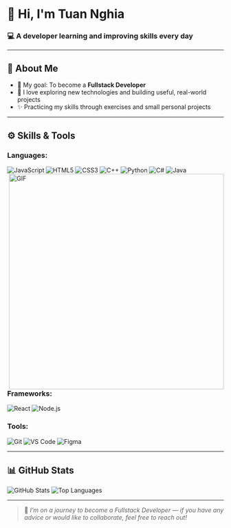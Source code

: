 # 👋 Hi, I'm Tuan Nghia
### 💻 A developer learning and improving skills every day

---

## 🧠 About Me
- 🎯 My goal: To become a **Fullstack Developer**  
- 🚀 I love exploring new technologies and building useful, real-world projects  
- ✨ Practicing my skills through exercises and small personal projects  

---

## ⚙️ Skills & Tools

### Languages:
![JavaScript](https://img.shields.io/badge/JavaScript-F7DF1E?style=for-the-badge&logo=javascript&logoColor=black)
![HTML5](https://img.shields.io/badge/HTML5-E34F26?style=for-the-badge&logo=html5&logoColor=white)<img hight="400" width="500" alt="GIF" align="right" src="https://github.com/lljjkkss/lljjkkss/blob/main/Gif/1936.gif">
![CSS3](https://img.shields.io/badge/CSS3-1572B6?style=for-the-badge&logo=css3&logoColor=white)
![C++](https://img.shields.io/badge/C%2B%2B-00599C?style=for-the-badge&logo=c%2B%2B&logoColor=white)
![Python](https://img.shields.io/badge/Python-3776AB?style=for-the-badge&logo=python&logoColor=white)
![C#](https://img.shields.io/badge/C%23-239120?style=for-the-badge&logo=c-sharp&logoColor=white)
![Java](https://img.shields.io/badge/Java-007396?style=for-the-badge&logo=java&logoColor=white)

### Frameworks:
![React](https://img.shields.io/badge/React-61DAFB?style=for-the-badge&logo=react&logoColor=black)
![Node.js](https://img.shields.io/badge/Node.js-339933?style=for-the-badge&logo=node.js&logoColor=white)

### Tools:
![Git](https://img.shields.io/badge/Git-F05032?style=for-the-badge&logo=git&logoColor=white)
![VS Code](https://img.shields.io/badge/Visual%20Studio%20Code-007ACC?style=for-the-badge&logo=visualstudiocode&logoColor=white)
![Figma](https://img.shields.io/badge/Figma-F24E1E?style=for-the-badge&logo=figma&logoColor=white)

---

## 📊 GitHub Stats
![GitHub Stats](https://github-readme-stats.vercel.app/api?username=lljjkkss&hide_title=true&hide_rank=false&show_icons=true&include_all_commits=true&count_private=true&disable_animations=false&theme=graywhite&locale=en&hide_border=true&order=1&bg_color=0,EC6C6C,FFD479,FFFC79,73FA79)
![Top Languages](https://github-readme-stats.vercel.app/api/top-langs?username=lljjkkss&locale=en&hide_title=false&layout=compact&card_width=320&langs_count=5&hide_border=true&show_icons=true&include_all_commits=true&bg_color=0,73FA79,73FDFF,7A81FF&theme=graywhite)

---

> 🧩 *I’m on a journey to become a Fullstack Developer — if you have any advice or would like to collaborate, feel free to reach out!*
